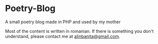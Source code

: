 # Poetry-Blog
A small poetry blog made in PHP and used by my mother

Most of the content is written in romanian. If there is something you don't understand, please contact me at alinbanita@gmail.com.
